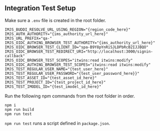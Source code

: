 
## Integration Test Setup

Make sure a `.env` file is created in the root folder.

```
IMJS_BUDDI_RESOLVE_URL_USING_REGION="{region_code_here}"
IMJS_AUTH_AUTHORITY="{ims_authority_url_here}"
IMJS_URL_PREFIX="qa-"
IMJS_OIDC_AUTHING_BROWSER_TEST_AUTHORITY="{ims_authority_url_here}"
IMJS_OIDC_BROWSER_TEST_CLIENT_ID="spa-B9Y8pYnRiSJLDPbRcB2IJJBQO"
IMJS_OIDC_BROWSER_TEST_REDIRECT_URI="http://localhost:3000/signin-callback"
IMJS_OIDC_BROWSER_TEST_SCOPES="itwins:read itwins:modify"
IMJS_OIDC_AUTHING_BROWSER_TEST_SCOPES="itwins:read itwins:modify"
IMJS_TEST_REGULAR_USER_NAME="{test_user_here}"
IMJS_TEST_REGULAR_USER_PASSWORD="{test_user_password_here}}"
IMJS_TEST_ASSET_ID="{test_asset_id_here}"
IMJS_TEST_PROJECT_ID="{test_project_id_here}"
IMJS_TEST_IMODEL_ID="{test_imodel_id_here}"
```

Run the following npm commands from the root folder in order.

```
npm i
npm run build
npm run test
```

`npm run test` runs a script defined in `package.json`.
